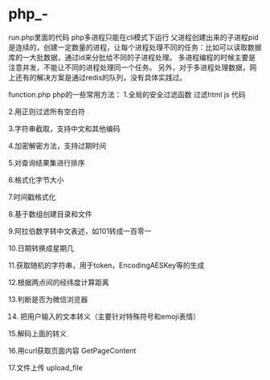 # php_-
run.php里面的代码
php多进程只能在cli模式下运行
父进程创建出来的子进程pid是连续的，创建一定数量的进程，让每个进程处理不同的任务：比如可以读取数据库的一大批数据，通过id来分批给不同的子进程处理。
多进程编程的时候主要是注意并发，不能让不同的进程处理同一个任务。
另外，对于多进程处理数据，网上还有的解决方案是通过redis的队列，没有具体实践过。

function.php
php的一些常用方法：
1.全局的安全过滤函数 过滤html js 代码

2.用正则过滤所有空白符

3.字符串截取，支持中文和其他编码

4.加密解密方法，支持过期时间

5.对查询结果集进行排序

6.格式化字节大小

7.时间戳格式化

8.基于数组创建目录和文件

9.阿拉伯数字转中文表述，如101转成一百零一

10.日期转换成星期几

11.获取随机的字符串，用于token，EncodingAESKey等的生成

12.根据两点间的经纬度计算距离

13.判断是否为微信浏览器

14. 把用户输入的文本转义（主要针对特殊符号和emoji表情）

15.解码上面的转义

16.用curl获取页面内容 GetPageContent

17.文件上传 upload_file

